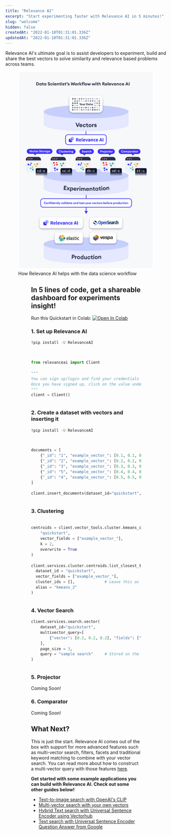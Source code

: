 ```yaml
---
title: "Relevance AI"
excerpt: "Start experimenting faster with Relevance AI in 5 minutes!"
slug: "welcome"
hidden: false
createdAt: "2022-01-10T01:31:01.336Z"
updatedAt: "2022-01-10T01:31:01.336Z"
---
```



Relevance AI's ultimate goal is to assist developers to experiment, build and share the best vectors to solve similarity and relevance based problems across teams.


<figure>
<img src="https://github.com/RelevanceAI/RelevanceAI-readme-docs/blob/main/docs/GETTING_STARTED/_assets/RelevanceAI_DS_Workflow.png?raw=true" width="650" alt="Relevance AI DS Workflow" />
<figcaption>How Relevance AI helps with the data science workflow</figcaption>
<figure>


## In 5 lines of code, get a shareable dashboard for experiments insight!

Run this Quickstart in Colab: [![Open In Colab](https://colab.research.google.com/assets/colab-badge.svg)](https://colab.research.google.com/github/RelevanceAI/RelevanceAI-readme-docs/blob/main/docs/GETTING_STARTED/_notebooks/Intro_to_Relevance_AI.ipynb)

### 1. Set up Relevance AI

```bash Bash
!pip install -U RelevanceAI
```
```bash
```



```python Python (SDK)

from relevanceai import Client 

"""
You can sign up/login and find your credentials here: https://cloud.relevance.ai/sdk/api
Once you have signed up, click on the value under `Authorization token` and paste it here
"""
client = Client()
```
```python
```


### 2. Create a dataset with vectors and inserting it


```bash Bash
!pip install -U RelevanceAI
```
```bash
```


```python Python (SDK)

documents = [
	{"_id": "1", "example_vector_": [0.1, 0.1, 0.1], "data": "Documentation"},
	{"_id": "2", "example_vector_": [0.2, 0.2, 0.2], "data": "Best document!"},
	{"_id": "3", "example_vector_": [0.3, 0.3, 0.3], "data": "Document example"},
	{"_id": "5", "example_vector_": [0.4, 0.4, 0.4], "data": "This is a doc"},
	{"_id": "4", "example_vector_": [0.5, 0.5, 0.5], "data": "This is another doc"},
]

client.insert_documents(dataset_id="quickstart", docs=documents)

```
```python
```


### 3. Clustering


```python Python (SDK)

centroids = client.vector_tools.cluster.kmeans_cluster(
    "quickstart", 
    vector_fields = ["example_vector_"],
    k = 2,
    overwrite = True
)

client.services.cluster.centroids.list_closest_to_center(
  dataset_id = "quickstart", 
  vector_fields = ["example_vector_"], 
  cluster_ids = [],             # Leave this as an empty list if you want all of the clusters.
  alias = "kmeans_2"
)

```
```python
```


### 4. Vector Search


```python Python (SDK)
client.services.search.vector(
    dataset_id="quickstart", 
    multivector_query=[
        {"vector": [0.2, 0.2, 0.2], "fields": ["example_vector_"]},
    ],
    page_size = 3,
    query = "sample search"     # Stored on the dashboard but not required
)
```
```python
```



### 5. Projector

Coming Soon!

### 6. Comparator

Coming Soon! 


## What Next?
This is just the start. Relevance AI comes out of the box with support for more advanced features such as multi-vector search, filters, facets and traditional keyword matching to combine with your vector search. You can read more about how to construct a multi-vector query with those features [here](doc:vector-search-prerequisites).

**Get started with some example applications you can build with Relevance AI. Check out some other guides below!**
- [Text-to-image search with OpenAI's CLIP](doc:quickstart-text-to-image-search)
- [Multi-vector search with your own vectors](doc:search-with-your-own-vectors)
- [Hybrid Text search with Universal Sentence Encoder using Vectorhub](doc:quickstart-text-search)
- [Text search with Universal Sentence Encoder Question Answer from Google](doc:quickstart-question-answering)


